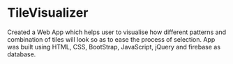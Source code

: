 # TileVisualizer

Created a Web App which helps user to visualise how different patterns and combination of tiles will look so as to ease the process of selection. App was built using HTML, CSS, BootStrap, JavaScript, jQuery and firebase as database.

